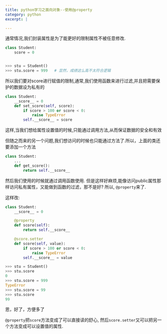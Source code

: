 ```yaml
---
title: python学习之面向对象--使用@property
category: python
excerpt: |

---
```


通常情况,我们封装属性是为了能更好的限制属性不被任意修改.

```python
class Student:
    score = 0


>>> stu = Student()
>>> stu.score = 999   # 显然，成绩这么高不太符合逻辑
```

所以我们要对score进行赋值的限制,通常,我们使用函数来进行过滤,并且把需要保护的数据设为私有的

```python
class Student:
    __score__ = 0
    def set_score(self, score):
        if score > 100 or score < 0:
            raise TypeError
        self.__score__ = score
```

这样,当我们想给属性设置值的时候,只能通过调用方法,从而保证数据的安全和有效

但随之而来的另一个问题,我们想访问的时候也只能通过方法了.所以，上面的类还要添加一个方法

```python
class Student:
    ...
    def get_score():
        return self.__score__
```

然后我们使用的时候就通过调用函数使用. 但是这样好麻烦,能像访问public属性那样访问私有属性，又能做到函数的过滤，那不是好? 所以, `@property`来了.

这样改:

```python
class Student:
    __score__ = 0

    @property
    def score(self):
        return self.__score__

    @score.setter
    def score(self, value):
        if score > 100 or score < 0:
            raise TypeError
        self.__score__ = value

>>> stu = Student()
>>> stu.score
0
>>> stu.score = 999
TypeError
>>> stu.score = 99
>>> stu.score
99
```

恩，好了，方便多了

`@property`把`score`方法变成了可以直接读的舒心, 然后`score.setter`又可以把另一个方法变成可以设置值的属性.




